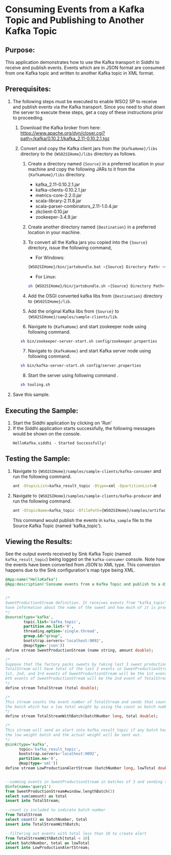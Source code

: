 # Consuming Events from a Kafka Topic and Publishing to Another Kafka Topic

## Purpose:
This application demonstrates how to use the Kafka transport in Siddhi to receive and publish events. Events which are in JSON format are consumed from one Kafka topic and written to another Kafka topic in XML format.

## Prerequisites:
1. The following steps must be executed to enable WSO2 SP to receive and publish events via the Kafka transport. Since you need to shut down the server to execute these steps, get a copy of these instructions prior to proceeding.
    1. Download the Kafka broker from here: https://www.apache.org/dyn/closer.cgi?path=/kafka/0.10.2.1/kafka_2.11-0.10.2.1.tgz
   
    2. Convert and copy the Kafka client jars from the `{KafkaHome}/libs` directory to the `{WSO2SIHome}/libs` directory as follows.
        1. Create a directory named `{Source}` in a preferred location in your machine and copy the following JARs to it from the `{KafkaHome}/libs` directory.
            * kafka_2.11-0.10.2.1.jar
            * kafka-clients-0.10.2.1.jar
            * metrics-core-2.2.0.jar
            * scala-library-2.11.8.jar
            * scala-parser-combinators_2.11-1.0.4.jar
            * zkclient-0.10.jar
            * zookeeper-3.4.9.jar
            
        2. Create another directory named `{Destination}` in a preferred location in your machine.
        3. To convert all the Kafka jars you copied into the `{Source}` directory, issue the following command,
            * For Windows:
            ```bash
            {WSO2SIHome}/bin/jartobundle.bat <{Source} Directory Path> <{Destination} Directory Path>
            ```
            * For Linux:
            ```bash
            sh {WSO2SIHome}/bin/jartobundle.sh <{Source} Directory Path> <{Destination} Directory Path>
            ```
        4. Add the OSGI converted kafka libs from `{Destination}` directory to `{WSO2SIHome}/lib`.
        5. Add the original Kafka libs from `{Source}` to `{WSO2SIHome}/samples/sample-clients/lib`.
        6. Navigate to `{KafkaHome}` and start zookeeper node using following command.
        ```bash
        sh bin/zookeeper-server-start.sh config/zookeeper.properties
        ```
        7. Navigate to `{KafkaHome}` and start Kafka server node using following command.
        ```bash
        sh bin/kafka-server-start.sh config/server.properties
        ```
        8. Start the server using following command .
        ```bash
        sh tooling.sh
        ```
2. Save this sample.

## Executing the Sample:
1. Start the Siddhi application by clicking on 'Run'
2. If the Siddhi application starts successfully, the following messages would be shown on the console.
    ```
    HelloKafka.siddhi - Started Successfully!
    ```

## Testing the Sample:
1. Navigate to `{WSO2SIHome}/samples/sample-clients/kafka-consumer` and run the following command.
    ```bash
    ant -DtopicList=kafka_result_topic -Dtype=xml -DpartitionList=0
    ```
2. Navigate to `{WSO2SIHome}/samples/sample-clients/kafka-producer` and run the following command.
    ```bash
    ant -DtopicName=kafka_topic -DfilePath={WSO2SIHome}/samples/artifacts/HelloKafka/kafka_sample.txt
    ```
    This command would publish the events in `kafka_sample` file to the Source Kafka Topic (named 'kafka_topic').

## Viewing the Results:
See the output events received by Sink Kafka Topic (named `kafka_result_topic`) being logged on the `kafka-consumer` console. Note how the events have been converted from JSON to XML type. This conversion happens due to the Sink configuration's map type being XML.


```sql
@App:name("HelloKafka")
@App:description('Consume events from a Kafka Topic and publish to a different Kafka Topic')


/*
SweetProductionStream definition. It receives events from "kafka_topic" in json format. Events in this stream will
have information about the name of the sweet and how much of it is produced.
*/
@source(type='kafka',
        topic.list='kafka_topic',
        partition.no.list='0',
        threading.option='single.thread',
        group.id="group",
        bootstrap.servers='localhost:9092',
        @map(type='json'))
define stream SweetProductionStream (name string, amount double);

/*
Suppose that the factory packs sweets by taking last 3 sweet productions disregarding their individual amount.
TotalStream will have total of the last 3 events in SweetProductionStream. This is calcuklated as follows; the sum of
1st, 2nd, and 3rd events of SweetProductionStream will be the 1st event of TotalStream and the sum of 4th, 5th, and
6th events of SweetProductionStream will be the 2nd event of TotalStream
*/
define stream TotalStream (total double);

/*
This stream counts the event number of TotalStream and sends that count along with total. This will help us find out
the batch which has a low total weight by using the count as batch number as we will see in the LowProductionAlertStream
*/
define stream TotalStreamWithBatch(batchNumber long, total double);

/*
This stream will send an alert into kafka_result_topic if any batch has a total weight less than 10. Batch number of
the low weight batch and the actual weight will be sent out.
*/
@sink(type='kafka',
      topic='kafka_result_topic',
      bootstrap.servers='localhost:9092',
      partition.no='0',
      @map(type='xml'))
define stream LowProductionAlertStream (batchNumber long, lowTotal double);


--summing events in SweetProductionStream in batches of 3 and sending to TotalStream
@info(name='query1')
from SweetProductionStream#window.lengthBatch(3)
select sum(amount) as total
insert into TotalStream;

--count is included to indicate batch number
from TotalStream
select count() as batchNumber, total
insert into TotalStreamWithBatch;

--filtering out events with total less than 10 to create alert
from TotalStreamWithBatch[total < 10]
select batchNumber, total as lowTotal
insert into LowProductionAlertStream;
```